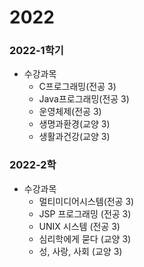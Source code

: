 # 2022

### 2022-1학기

* 수강과목
  * &#x20;C프로그래밍(전공 3)&#x20;
  * Java프로그래밍(전공 3)&#x20;
  * 운영체제(전공 3)&#x20;
  * 생명과환경(교양 3)&#x20;
  * 생활과건강(교양 3)&#x20;

### 2022-2학

* 수강과목
  * 멀티미디어시스템(전공 3)
  * &#x20;JSP 프로그래밍 (전공 3)
  * UNIX 시스템 (전공 3)
  * 심리학에게 묻다 (교양 3)
  * 성, 사랑, 사회 (교양 3)

